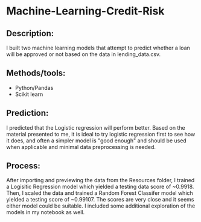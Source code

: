 # Machine-Learning-Credit-Risk

## Description:
I built two machine learning models that attempt to predict whether a loan will be approved or not based on the data in lending_data.csv.

## Methods/tools:
- Python/Pandas
- Scikit learn

## Prediction:
I predicted that the Logistic regression will perform better. Based on the material presented to me, it is ideal to try logistic regression first to see how it does, and often a simpler model is "good enough" and should be used when applicable and minimal data preprocessing is needed. 

## Process:
After importing and previewing the data from the Resources folder, I trained a Logisitic Regression model which yielded a testing data score of ~0.9918. Then, I scaled the data and trained a Random Forest Classifer model which yielded a testing score of ~0.99107. The scores are very close and it seems either model could be suitable. I included some additional exploration of the models in my notebook as well.